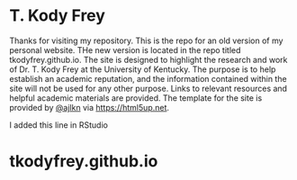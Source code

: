 <h1>T. Kody Frey</h1>

<p>Thanks for visiting my repository. This is the repo for an old version of my personal website. THe new version is located in the repo titled tkodyfrey.github.io. The site is designed to highlight the research and work of Dr. T. Kody Frey at the University of Kentucky. The purpose is to help establish an academic reputation, and the information contained within the site will not be used for any other purpose. Links to relevant resources and helpful academic materials are provided. The template for the site is provided by <a href="https://twitter.com/ajlkn">@ajlkn</a> via <a href="https://html5up.net">https://html5up.net</a>.</p>

I added this line in RStudio


# tkodyfrey.github.io
